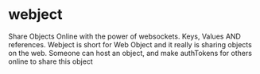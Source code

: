 # webject
Share Objects Online with the power of websockets. Keys, Values AND references. Webject is short for Web Object and it really is sharing objects on the web. Someone can host an object, and make authTokens for others online to share this object

